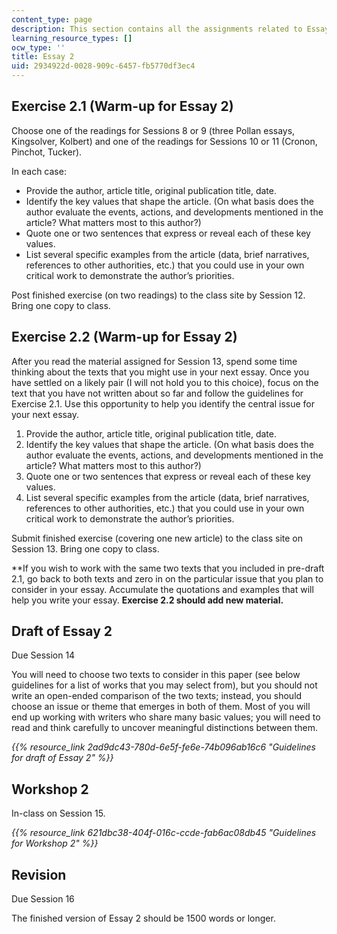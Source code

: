 ```yaml
---
content_type: page
description: This section contains all the assignments related to Essay 2.
learning_resource_types: []
ocw_type: ''
title: Essay 2
uid: 2934922d-0028-909c-6457-fb5770df3ec4
---
```


Exercise 2.1 (Warm-up for Essay 2)
----------------------------------

Choose one of the readings for Sessions 8 or 9 (three Pollan essays, Kingsolver, Kolbert) and one of the readings for Sessions 10 or 11 (Cronon, Pinchot, Tucker).

In each case:

*   Provide the author, article title, original publication title, date.
*   Identify the key values that shape the article. (On what basis does the author evaluate the events, actions, and developments mentioned in the article? What matters most to this author?)
*   Quote one or two sentences that express or reveal each of these key values.
*   List several specific examples from the article (data, brief narratives, references to other authorities, etc.) that you could use in your own critical work to demonstrate the author’s priorities.

Post finished exercise (on two readings) to the class site by Session 12. Bring one copy to class.

Exercise 2.2 (Warm-up for Essay 2)
----------------------------------

After you read the material assigned for Session 13, spend some time thinking about the texts that you might use in your next essay. Once you have settled on a likely pair (I will not hold you to this choice), focus on the text that you have not written about so far and follow the guidelines for Exercise 2.1. Use this opportunity to help you identify the central issue for your next essay.

1.  Provide the author, article title, original publication title, date.
2.  Identify the key values that shape the article. (On what basis does the author evaluate the events, actions, and developments mentioned in the article? What matters most to this author?)
3.  Quote one or two sentences that express or reveal each of these key values.
4.  List several specific examples from the article (data, brief narratives, references to other authorities, etc.) that you could use in your own critical work to demonstrate the author’s priorities.

Submit finished exercise (covering one new article) to the class site on Session 13. Bring one copy to class.

\*\*If you wish to work with the same two texts that you included in pre-draft 2.1, go back to both texts and zero in on the particular issue that you plan to consider in your essay. Accumulate the quotations and examples that will help you write your essay. **Exercise 2.2 should add new material.**

Draft of Essay 2
----------------

Due Session 14

You will need to choose two texts to consider in this paper (see below guidelines for a list of works that you may select from), but you should not write an open-ended comparison of the two texts; instead, you should choose an issue or theme that emerges in both of them. Most of you will end up working with writers who share many basic values; you will need to read and think carefully to uncover meaningful distinctions between them.

_{{% resource_link 2ad9dc43-780d-6e5f-fe6e-74b096ab16c6 "Guidelines for draft of Essay 2" %}}_

Workshop 2
----------

In-class on Session 15.

_{{% resource_link 621dbc38-404f-016c-ccde-fab6ac08db45 "Guidelines for Workshop 2" %}}_

Revision
--------

Due Session 16

The finished version of Essay 2 should be 1500 words or longer.